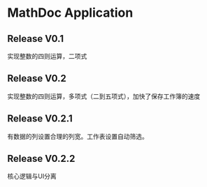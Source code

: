 # MathDoc Application
## Release V0.1
实现整数的四则运算，二项式

## Release V0.2
实现整数的四则运算，多项式（二到五项式），加快了保存工作簿的速度

## Release V0.2.1
有数据的列设置合理的列宽。工作表设置自动筛选。

## Release V0.2.2
核心逻辑与UI分离
